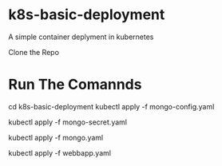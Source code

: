 # k8s-basic-deployment
A simple container deplyment in kubernetes

Clone the Repo 

# Run The Comannds 

cd k8s-basic-deployment
kubectl apply -f mongo-config.yaml

kubectl apply -f mongo-secret.yaml

kubectl apply -f mongo.yaml

kubectl apply -f webbapp.yaml
